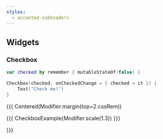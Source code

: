 ```yaml
---
styles:
  - accented-subheaders
---
```


## Widgets

### Checkbox

```kotlin
var checked by remember { mutableStateOf(false) }

Checkbox(checked, onCheckedChange = { checked = it }) {
    Text("Check me!")
}
```

{{{ Centered(Modifier.margin(top=2.cssRem))

{{{ CheckboxExample(Modifier.scale(1.3)) }}}

}}}

